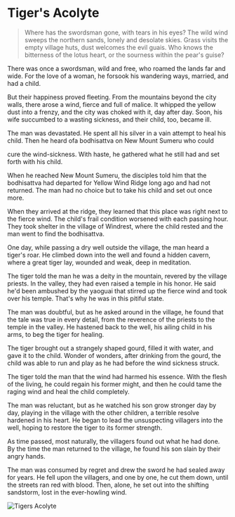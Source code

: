 # Tiger's Acolyte

> Where has the swordsman gone, with tears in his eyes?
> The wild wind sweeps the northern sands, lonely and desolate skies.
> Grass visits the empty village huts, dust welcomes the evil guais.
> Who knows the bitterness of the lotus heart, or the sourness within the
> pear's guise?

There was once a swordsman, wild and free, who roamed the lands far and
wide. For the love of a woman, he forsook his wandering ways, married,
and had a child.

But their happiness proved fleeting. From the mountains beyond the city
walls, there arose a wind, fierce and full of malice. It whipped the yellow
dust into a frenzy, and the city was choked with it, day after day. Soon, his
wife succumbed to a wasting sickness, and their child, too, became ill.

The man was devastated. He spent all his silver in a vain attempt to heal his
child. Then he heard ofa bodhisattva on New Mount Sumeru who could

cure the wind-sickness. With haste, he gathered what he still had and set
forth with his child.

When he reached New Mount Sumeru, the disciples told him that the
bodhisattva had departed for Yellow Wind Ridge long ago and had not
returned. The man had no choice but to take his child and set out once
more.

When they arrived at the ridge, they learned that this place was right next
to the fierce wind. The child's frail condition worsened with each passing
hour. They took shelter in the village of Windrest, where the child rested
and the man went to find the bodhisattva.

One day, while passing a dry well outside the village, the man heard a
tiger's roar. He climbed down into the well and found a hidden cavern,
where a great tiger lay, wounded and weak, deep in meditation.

The tiger told the man he was a deity in the mountain, revered by the
village priests. In the valley, they had even raised a temple in his honor. He
said he'd been ambushed by the yaoguai that stirred up the fierce wind
and took over his temple. That's why he was in this pitiful state.

The man was doubtful, but as he asked around in the village, he found that
the tale was true in every detail, from the reverence of the priests to the
temple in the valley. He hastened back to the well, his ailing child in his
arms, to beg the tiger for healing.

The tiger brought out a strangely shaped gourd, filled it with water, and
gave it to the child. Wonder of wonders, after drinking from the gourd,
the child was able to run and play as he had before the wind sickness
struck.

The tiger told the man that the wind had harmed his essence. With the
flesh of the living, he could regain his former might, and then he could
tame the raging wind and heal the child completely.

The man was reluctant, but as he watched his son grow stronger day by
day, playing in the village with the other children, a terrible resolve
hardened in his heart. He began to lead the unsuspecting villagers into the
well, hoping to restore the tiger to its former strength.

As time passed, most naturally, the villagers found out what he had done.
By the time the man returned to the village, he found his son slain by their
angry hands.

The man was consumed by regret and drew the sword he had sealed away
for years. He fell upon the villagers, and one by one, he cut them down,
until the streets ran red with blood. Then, alone, he set out into the
shifting sandstorm, lost in the ever-howling wind.

![Tigers Acolyte](/image-20240827232354987.png)
